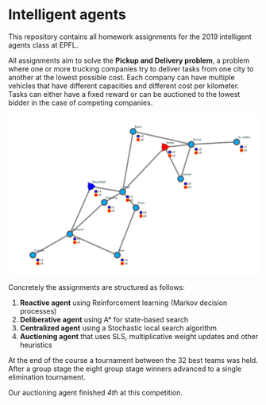 # Intelligent agents

This repository contains all homework assignments for the 2019 intelligent agents class at EPFL.

All assignments aim to solve the **Pickup and Delivery problem**, a problem where one or more trucking companies try to deliver tasks from one city to another at the lowest possible cost. Each company can have multiple vehicles that have different capacities and different cost per kilometer. Tasks can either have a fixed reward or can be auctioned  to the lowest bidder in the case of competing companies.

<img src="img/swiss_map.png" alt="swiss_map" style="zoom:50%;" />

Concretely the assignments are structured as follows:

1. **Reactive agent** using Reinforcement learning (Markov decision processes)
2. **Deliberative agent** using A* for state-based search
3. **Centralized agent** using a Stochastic local search algorithm
4. **Auctioning agent** that uses SLS, multiplicative weight updates and other heuristics

At the end of the course a tournament between the 32 best teams was held. After a group stage the eight group stage winners advanced to a single elimination tournament.

Our auctioning agent finished *4th* at this competition.